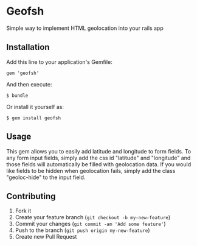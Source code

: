 # Geofsh

Simple way to implement HTML geolocation into your rails app

## Installation

Add this line to your application's Gemfile:

    gem 'geofsh'

And then execute:

    $ bundle

Or install it yourself as:

    $ gem install geofsh

## Usage

This gem allows you to easily add latitude and longitude to form fields. To any form input fields, simply add the css id "latitude" and "longitude" and those fields will automatically be filled with geolocation data. If you would like fields to be hidden when geolocation fails, simply add the class "geoloc-hide" to the input field.

## Contributing

1. Fork it
2. Create your feature branch (`git checkout -b my-new-feature`)
3. Commit your changes (`git commit -am 'Add some feature'`)
4. Push to the branch (`git push origin my-new-feature`)
5. Create new Pull Request
